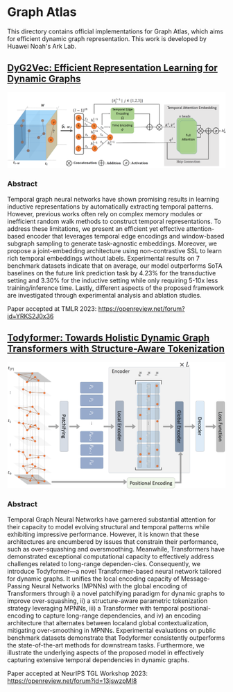 # Graph Atlas 

This directory contains official implementations for Graph Atlas, which aims for efficient dynamic graph representation.  This work is developed by Huawei Noah's Ark Lab.

## [DyG2Vec: Efficient Representation Learning for Dynamic Graphs](DyG2Vec)

![](DyG2Vec/DyG2Vec_window_framework_updated.png)

### Abstract

Temporal graph neural networks have shown promising results in learning inductive representations by automatically extracting temporal patterns. However, previous works often rely on complex memory modules or inefficient random walk methods to construct temporal representations. To address these limitations, we present an efficient yet effective attention-based encoder that leverages temporal edge encodings and window-based subgraph sampling to generate task-agnostic embeddings. Moreover, we propose a joint-embedding architecture using non-contrastive SSL to learn rich temporal embeddings without labels. Experimental results on 7 benchmark datasets indicate that on average, our model outperforms SoTA baselines on the future link prediction task by 4.23\% for the transductive setting and 3.30\% for the inductive setting while only requiring 5-10x less training/inference time. Lastly, different aspects of the proposed framework are investigated through experimental analysis and ablation studies. 

Paper accepted at TMLR 2023: https://openreview.net/forum?id=YRKS2J0x36

## [Todyformer: Towards Holistic Dynamic Graph Transformers with Structure-Aware Tokenization](TodyFormer)

![](TodyFormer/todyformer.png)


### Abstract

Temporal Graph Neural Networks have garnered substantial attention for their capacity to model evolving structural and temporal patterns while exhibiting impressive performance. However, it is known that these architectures are encumbered by issues that constrain their performance, such as over-squashing and oversmoothing. Meanwhile, Transformers have demonstrated exceptional computational capacity to effectively address challenges related to long-range dependen-cies. Consequently, we introduce Todyformer—a novel Transformer-based neural network tailored for dynamic graphs. It unifies the local encoding capacity of Message-Passing Neural Networks (MPNNs) with the global encoding of Transformers through i) a novel patchifying paradigm for dynamic graphs to improve over-squashing, ii) a structure-aware parametric tokenization strategy leveraging MPNNs, iii) a Transformer with temporal positional-encoding to capture long-range dependencies, and iv) an encoding architecture that alternates between localand global contextualization, mitigating over-smoothing in MPNNs. Experimental evaluations on public benchmark datasets demonstrate that Todyformer consistently outperforms the state-of-the-art methods for downstream tasks. Furthermore, we illustrate the underlying aspects of the proposed model in effectively
capturing extensive temporal dependencies in dynamic graphs.

Paper accepted at NeurIPS TGL Workshop 2023: https://openreview.net/forum?id=13jswzpMI8
